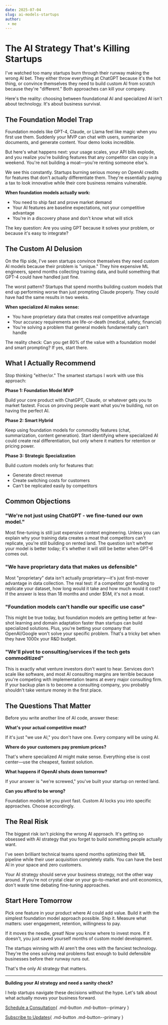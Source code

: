 ```yaml
---
date: 2025-07-04
slug: ai-models-startups
author:
 - me
---
```


# The AI Strategy That's Killing Startups

I've watched too many startups burn through their runway making the wrong AI bet. They either throw everything at ChatGPT because it's the hot thing, or convince themselves they need to build custom AI from scratch because they're "different." Both approaches can kill your company.

Here's the reality: choosing between foundational AI and specialized AI isn't about technology. It's about business survival.

<!-- more -->

## The Foundation Model Trap

Foundation models like GPT-4, Claude, or Llama feel like magic when you first use them. Suddenly your MVP can chat with users, summarize documents, and generate content. Your demo looks incredible.

But here's what happens next: your usage scales, your API bills explode, and you realize you're building features that any competitor can copy in a weekend. You're not building a moat—you're renting someone else's.

We see this constantly. Startups burning serious money on OpenAI credits for features that don't actually differentiate them. They're essentially paying a tax to look innovative while their core business remains vulnerable.

**When foundation models actually work:**

- You need to ship fast and prove market demand
- Your AI features are baseline expectations, not your competitive advantage  
- You're in a discovery phase and don't know what will stick

The key question: Are you using GPT because it solves your problem, or because it's easy to integrate?

## The Custom AI Delusion

On the flip side, I've seen startups convince themselves they need custom AI models because their problem is "unique." They hire expensive ML engineers, spend months collecting training data, and build something that GPT-4 could have handled just fine.

The worst pattern? Startups that spend months building custom models that end up performing worse than just prompting Claude properly. They could have had the same results in two weeks.

**When specialized AI makes sense:**

- You have proprietary data that creates real competitive advantage
- Your accuracy requirements are life-or-death (medical, safety, financial)
- You're solving a problem that general models fundamentally can't handle

The reality check: Can you get 80% of the value with a foundation model and smart prompting? If yes, start there.

## What I Actually Recommend

Stop thinking "either/or." The smartest startups I work with use this approach:

**Phase 1: Foundation Model MVP** 

Build your core product with ChatGPT, Claude, or whatever gets you to market fastest. Focus on proving people want what you're building, not on having the perfect AI.

**Phase 2: Smart Hybrid**  

Keep using foundation models for commodity features (chat, summarization, content generation). Start identifying where specialized AI could create real differentiation, but only where it matters for retention or pricing power.

**Phase 3: Strategic Specialization**  

Build custom models only for features that:

- Generate direct revenue
- Create switching costs for customers  
- Can't be replicated easily by competitors

## Common Objections

### "We're not just using ChatGPT - we fine-tuned our own model."

Most fine-tuning is still just expensive context engineering. Unless you can explain why your training data creates a moat that competitors can't replicate, you're still building on rented land. The question isn't whether your model is better today; it's whether it will still be better when GPT-6 comes out.

### "We have proprietary data that makes us defensible"

Most "proprietary" data isn't actually proprietary—it's just first-mover advantage in data collection. The real test: if a competitor got funding to replicate your dataset, how long would it take and how much would it cost? If the answer is less than 18 months and under $5M, it's not a moat.

### "Foundation models can't handle our specific use case"

This might be true today, but foundation models are getting better at few-shot learning and domain adaptation faster than startups can build specialized solutions. Plus, you're betting your company that OpenAI/Google won't solve your specific problem. That's a tricky bet when they have 1000x your R&D budget.

### "We'll pivot to consulting/services if the tech gets commoditized"

This is exactly what venture investors don't want to hear. Services don't scale like software, and most AI consulting margins are terrible because you're competing with implementation teams at every major consulting firm. If your backup plan is to become a consulting company, you probably shouldn't take venture money in the first place.

## The Questions That Matter

Before you write another line of AI code, answer these:

**What's your actual competitive moat?** 

If it's just "we use AI," you don't have one. Every company will be using AI.

**Where do your customers pay premium prices?** 

That's where specialized AI might make sense. Everything else is cost center—use the cheapest, fastest solution.

**What happens if OpenAI shuts down tomorrow?** 

If your answer is "we're screwed," you've built your startup on rented land.

**Can you afford to be wrong?** 

Foundation models let you pivot fast. Custom AI locks you into specific approaches. Choose accordingly.

## The Real Risk

The biggest risk isn't picking the wrong AI approach. It's getting so obsessed with AI strategy that you forget to build something people actually want.

I've seen brilliant technical teams spend months optimizing their ML pipeline while their user acquisition completely stalls. You can have the best AI in your space and zero customers.

Your AI strategy should serve your business strategy, not the other way around. If you're not crystal clear on your go-to-market and unit economics, don't waste time debating fine-tuning approaches.

## Start Here Tomorrow

Pick one feature in your product where AI could add value. Build it with the simplest foundation model approach possible. Ship it. Measure what matters: user engagement, retention, willingness to pay.

If it moves the needle, great! Now you know where to invest more. If it doesn't, you just saved yourself months of custom model development.

The startups winning with AI aren't the ones with the fanciest technology. They're the ones solving real problems fast enough to build defensible businesses before their runway runs out.

That's the only AI strategy that matters.

---

**Building your AI strategy and need a sanity check?** 

I help startups navigate these decisions without the hype. Let's talk about what actually moves your business forward.

[Schedule a Consultation](https://cal.com/ksferguson){ .md-button .md-button--primary }

[Subscribe to Updates](https://ksferguson.kit.com/4e9ab54dc9){ .md-button .md-button--primary }